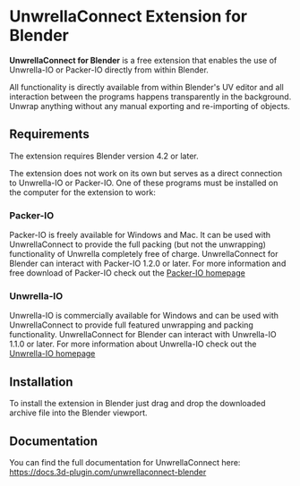 # UnwrellaConnect Extension for Blender

**UnwrellaConnect for Blender** is a free extension that enables the use of Unwrella-IO or Packer-IO directly from within Blender.

All functionality is directly available from within Blender's UV editor and all interaction between the programs happens transparently in the background. Unwrap anything without any manual exporting and re-importing of objects.

## Requirements
The extension requires Blender version 4.2 or later.

The extension does not work on its own but serves as a direct connection to Unwrella-IO or Packer-IO. One of these programs must be installed on the computer for the extension to work:

### Packer-IO
Packer-IO is freely available for Windows and Mac. It can be used with UnwrellaConnect to provide the full packing (but not the unwrapping) functionality of Unwrella completely free of charge.
UnwrellaConnect for Blender can interact with Packer-IO 1.2.0 or later.
For more information and free download of Packer-IO check out the [Packer-IO homepage](https://www.uv-packer.com)

### Unwrella-IO
Unwrella-IO is commercially available for Windows and can be used with UnwrellaConnect to provide full featured unwrapping and packing functionality.
UnwrellaConnect for Blender can interact with Unwrella-IO 1.1.0 or later.
For more information about Unwrella-IO check out the [Unwrella-IO homepage](https://www.unwrella.com)

## Installation
To install the extension in Blender just drag and drop the downloaded archive file into the Blender viewport.

## Documentation
You can find the full documentation for UnwrellaConnect here:
https://docs.3d-plugin.com/unwrellaconnect-blender
